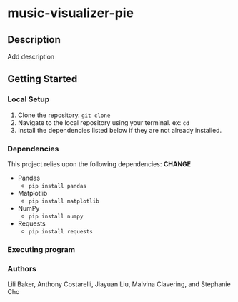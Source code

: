 # music-visualizer-pie
## Description

Add description

## Getting Started

### Local Setup
1. Clone the repository.
    `git clone `
2. Navigate to the local repository using your terminal.
    ex: `cd `
3. Install the dependencies listed below if they are not already installed.

### Dependencies
This project relies upon the following dependencies:
**CHANGE**
* Pandas
    * `pip install pandas`
* Matplotlib
    * `pip install matplotlib`
* NumPy
    * `pip install numpy`
* Requests
    * `pip install requests`

### Executing program



### Authors
Lili Baker, Anthony Costarelli, Jiayuan Liu, Malvina Clavering, and Stephanie Cho
